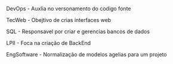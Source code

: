 DevOps - Auxlia no versonamento do codigo fonte  

TecWeb - Obejtivo de crias interfaces web  

SQL - Responsavel por criar e gerencias bancos de dados     

LPII - Foca na criação de BackEnd  

EngSoftware - Normalização de modelos agelias para um projeto  
